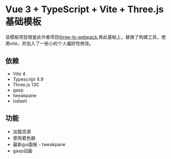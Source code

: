 # Vue 3 + TypeScript + Vite + Three.js 基础模板

该模板项目借鉴此作者项目[three-ts-webpack](https://github.com/GhostCatcg/three-ts-webpack),再此基础上，替换了构建工具，使用vite，并加入了一些小的个人偏好性修改。

## 依赖
- Vite 4
- Typescript 4.9
- Three.js 130
- gasp
- tweakpane
- lodash

## 功能
- 加载资源
- 使用着色器
- 最新gui面板 - tweakpane
- gasp动画